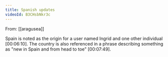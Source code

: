 ```yaml
---
title: Spanish updates
videoId: B3CHsbNkr3c
---
```


From: [[aragusea]] <br/> 

Spain is noted as the origin for a user named Ingrid and one other individual <a class="yt-timestamp" data-t="00:06:10">[00:06:10]</a>. The country is also referenced in a phrase describing something as "new in Spain and from head to toe" <a class="yt-timestamp" data-t="00:07:49">[00:07:49]</a>.